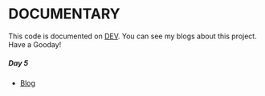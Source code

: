 # DOCUMENTARY

This code is documented on [DEV](https://dev.to/parthk57). You can see my blogs about this project.
Have a Gooday!

##### Day 5
- [Blog](https://dev.to/parthk57/blog-website-1k25)